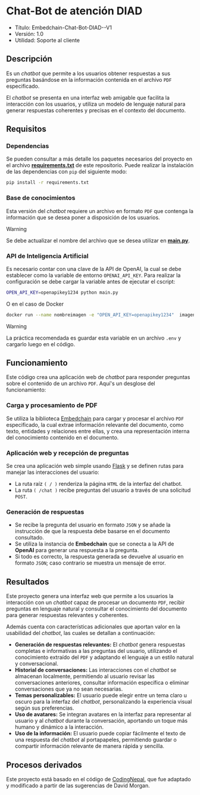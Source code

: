 # Chat-Bot de atención DIAD

- Título: Embedchain-Chat-Bot-DIAD--V1
- Versión: 1.0
- Utilidad: Soporte al cliente

## Descripción

Es un _chatbot_ que permite a los usuarios obtener respuestas a sus preguntas basándose en la información contenida en el archivo `PDF` especificado. 

El _chatbot_ se presenta en una interfaz web amigable que facilita la interacción con los usuarios, y utiliza un modelo de lenguaje natural para generar respuestas coherentes y precisas en el contexto del documento.

## Requisitos

### Dependencias

Se pueden consultar a más detalle los paquetes necesarios del proyecto en el archivo [**requirements.txt**](requirements.txt) de este repositorio.
Puede realizar la instalación de las dependencias con `pip` del siguiente modo:

```bash
pip install -r requirements.txt
```
### Base de conocimientos

Esta versión del _chatbot_ requiere un archivo en formato `PDF` que contenga la información que se desea poner a disposición de los usuarios.

> [!WARNING]
> Se debe actualizar el nombre del archivo que se desea utilizar en [**main.py**](main.py).

### API de Inteligencia Artificial

Es necesario contar con una clave de la API de OpenAI, la cual se debe establecer como la  variable de entorno `OPENAI_API_KEY`. Para realizar la configuración se debe cargar la variable antes de ejecutar el cscript:

``` Bash
OPEN_API_KEY=openapikey1234 python main.py
```
O en el caso de Docker
``` Bash
docker run --name nombreimagen -e "OPEN_API_KEY=openapikey1234"  imagen
```
> [!WARNING]
> La práctica recomendada es guardar esta variable en un archivo `.env` y cargarlo luego en el código.

## Funcionamiento

Este código crea una aplicación web de _chatbot_ para responder preguntas sobre el contenido de un archivo `PDF`. Aquí's un desglose del funcionamiento:

### Carga y procesamiento de PDF

Se utiliza la biblioteca [Embedchain](https://github.com/embedchain) para cargar y procesar el archivo `PDF` especificado, la cual extrae información relevante del documento, como texto, entidades y relaciones entre ellas, y crea una representación interna del conocimiento contenido en el documento.

### Aplicación web y recepción de preguntas

Se crea una aplicación web simple usando [Flask](https://flask.palletsprojects.com/en/3.0.x/) y se definen rutas para manejar las interacciones del usuario:
- La ruta raíz `( / )` renderiza la página `HTML` de la interfaz del chatbot.
- La ruta `( /chat )` recibe preguntas del usuario a través de una solicitud `POST`.

### Generación de respuestas

- Se recibe la pregunta del usuario en formato `JSON` y se añade la instrucción de que la respuesta debe basarse en el documento consultado.
- Se utiliza la instancia de **Embedchain** que se conecta a la API de **OpenAI** para generar una respuesta a la pregunta.
- Si todo es correcto, la respuesta generada se devuelve al usuario en formato `JSON`; caso contrario se muestra un mensaje de error.

## Resultados

Este proyecto genera una interfaz web que permite a los usuarios la interacción con un _chatbot_ capaz de procesar un documento `PDF`, recibir preguntas en lenguaje natural y consultar el conocimiento del documento para generar respuestas relevantes y coherentes. 

Además cuenta con características adicionales que aportan valor en la usabilidad del _chatbot_, las cuales se detallan a continuación:

- **Generación de respuestas relevantes:** El _chatbot_ genera respuestas completas e informativas a las preguntas del usuario, utilizando el conocimiento extraído del `PDF` y adaptando el lenguaje a un estilo natural y conversacional.
- **Historial de conversaciones:** Las interacciones con el _chatbot_ se almacenan localmente, permitiendo al usuario revisar las conversaciones anteriores, consultar información específica o eliminar conversaciones que ya no sean necesarias.
- **Temas personalizables:** El usuario puede elegir entre un tema claro u oscuro para la interfaz del _chatbot_, personalizando la experiencia visual según sus preferencias.
- **Uso de avatares:** Se integran avatares en la interfaz para representar al usuario y al _chatbot_ durante la conversación, aportando un toque más humano y dinámico a la interacción.
- **Uso de la información:** El usuario puede copiar fácilmente el texto de una respuesta del _chatbot_ al portapapeles, permitiendo guardar o compartir información relevante de manera rápida y sencilla.

## Procesos derivados

Este proyecto está basado en el código de [CodingNepal](www.codingnepalweb.com), que fue adaptado y modificado a partir de las sugerencias de David Morgan.

